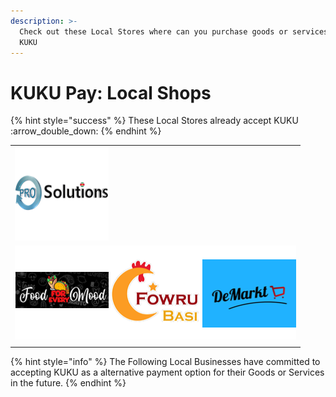 ```yaml
---
description: >-
  Check out these Local Stores where can you purchase goods or services with
  KUKU
---
```


# KUKU Pay: Local Shops

{% hint style="success" %}
These Local Stores already accept KUKU :arrow\_double\_down:
{% endhint %}

|                                                                                                                                                     |
| --------------------------------------------------------------------------------------------------------------------------------------------------- |
| ![](../../../../.gitbook/assets/prosol.png)                                                                                                         |
| ![](<../../../../.gitbook/assets/image (24) (1) (1).png>)![](../../../../.gitbook/assets/fowrubasi.png)![](../../../../.gitbook/assets/demarkt.png) |
|                                                                                                                                                     |

{% hint style="info" %}
The Following Local Businesses have committed to accepting KUKU as a alternative payment option for their Goods or Services in the future.
{% endhint %}
